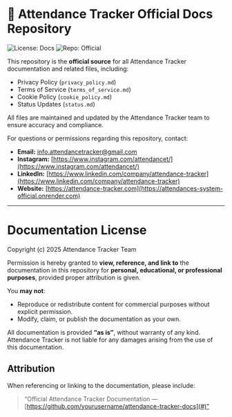 # 📝 Attendance Tracker Official Docs Repository

![License: Docs](https://img.shields.io/badge/License-Docs-yellow.svg)
![Repo: Official](https://img.shields.io/badge/Repo-Official-blue)

This repository is the **official source** for all Attendance Tracker documentation and related files, including:

- Privacy Policy (`privacy_policy.md`)  
- Terms of Service (`terms_of_service.md`)  
- Cookie Policy (`cookie_policy.md`)  
- Status Updates (`status.md`)  

All files are maintained and updated by the Attendance Tracker team to ensure accuracy and compliance.  

For questions or permissions regarding this repository, contact:  
- **Email:** info.attendancetracker@gmail.com  
- **Instagram:** [https://www.instagram.com/attendancet/](https://www.instagram.com/attendancet/)  
- **LinkedIn:** [https://www.linkedin.com/company/attendance-tracker](https://www.linkedin.com/company/attendance-tracker)  
- **Website:** [https://attendance-tracker.com](https://attendances-system-official.onrender.com)

---

# Documentation License

Copyright (c) 2025 Attendance Tracker Team

Permission is hereby granted to **view, reference, and link to** the documentation in this repository for **personal, educational, or professional purposes**, provided proper attribution is given.  

You **may not**:  
- Reproduce or redistribute content for commercial purposes without explicit permission.  
- Modify, claim, or publish the documentation as your own.  

All documentation is provided **“as is”**, without warranty of any kind. Attendance Tracker is not liable for any damages arising from the use of this documentation.

## Attribution

When referencing or linking to the documentation, please include:  

> “Official Attendance Tracker Documentation — [https://github.com/yourusername/attendance-tracker-docs](#)”
